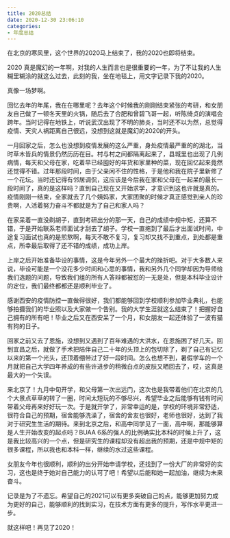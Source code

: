 ```yaml
---
title: 2020总结
date: 2020-12-30 23:06:10
categories:
- 年度总结
---
```


在北京的寒风里，这个世界的2020马上结束了，我的2020也即将结束。

<!--more-->

2020 真是魔幻的一年啊，对我的人生而言也是很重要的一年，为了不让我的人生糊里糊涂的就这么过去，此刻的我，坐在地毯上，用文字记录下我的2020。

真像一场梦啊。

回忆去年的年尾，我在在哪里呢？去年这个时候我的刚刚结束紧张的考研，和女朋友自己做了一顿冬天里的火锅，随后去了合肥和曾碧飞哥一起，听陈绮贞的演唱会跨年。当时记得在地铁上，听说武汉出现了不明的肺炎，当时还不以为然，总觉得疫情、天灾人祸距离自己很远，没想到这就是魔幻的2020的开头。

一月回家之后，怎么也没想到疫情发展的这么严重，身处疫情最严重的的湖北，当时草木皆兵的情景仍然历历在目。村与村之间都隔离起来了，县城里也出现了几例病情，每天和父母在家，吃着早已经囤好的年货和家里种的菜，现在回忆起来竟然还觉得不错。过年那段时间，由于父亲闲不住的性格，于是他和我在院子里新修了一个花坛。当时还记得有邻居调侃，这应该是今后我在家和父母在一起呆的最长一段时间了，真的是这样吗？直到自己现在又开始求学，才意识到这也许就是真的。疫情刚刚一结束，全家就去了几个姨妈家，大家团聚的时候才真正感觉到亲人的珍贵啊，人活着努力奋斗不都就是为了自己和家人吗？

在家呆着一直没剃胡子，直到考研出分的那一天，自己的成绩中规中矩，还算不错，于是开始联系老师面试才刮去了胡子。学校一直拖到了最后才出面试时间，中途复习面试也真的是煎熬啊，每天不敢不复习，复习却又找不到重点，到处都是重点，所幸最后取得了还不错的成绩，成功上岸。

上岸之后开始准备毕设的事情，这是今年另外一个最大的挫折吧。对于大多数人来说，毕设可能是一个没花多少时间和心思的事情，我和另外几个同学却因为导师给我们选题的问题，导致我们组的所有人答辩都被怼的一无是处，但是本科毕业设计的定位，我们最终都都还是顺利毕业了。

感谢西安的疫情防控一直做得很好，我们都能够回到学校顺利参加毕业典礼，也能够拍摄我们的毕业照以及大家做一个告别。我的大学生涯就这么结束了！把握好自己拥有的所有吧！毕业之后又在西安呆了一个月，和女朋友一起还体验了一波有猫有狗的日子。

回家之前又去了恩施，没想到又遇到了百年难遇的大洪水，在恩施困了好几天。回到宜昌之后，就做了手术把陪伴自己二十年的头顶上的包切除了，剃了自己有记忆以来的第一个光头，还顶着绷带过了好一段时间。怎么也想不到，暑假学车的一个月就把自己大学四年养成的有些许进步的稍微白点的皮肤又晒回去了，哎，这真是最大的一个失误。

来北京了！九月中旬开学，和父母第一次出远门，这次也是我带着他们在北京的几个大景点草草的转了一圈，时间太短玩的不够尽兴，希望毕业之后能够有钱有时间带着父母再来好好玩一次。于是就开学了，非常幸运的是，学校的环境非常舒适，很符合自己的预期，宿舍能够洗澡了，宿舍的舍友也很好，老师也很好，达到了我对于研究生生活的期待。来到北京之后，和高中同学见了一面，高中啊，那能够算是人生开始改变的起点吗？BUAA 6系的强人的比例确实比本科的时候上升了，这是我比较高兴的一个点，但是研究生的课程却没有超出我的预期，还是中规中矩的很多课程，所以我也和本科一样，继续的水过这些课程。

女朋友今年也很顺利，顺利的出分开始申请学校，还找到了一份大厂的非常好的实习，这也是终于她对自己能力的认可了吧！希望以后能和她一起加油，继续为未来奋斗。

记录是为了不遗忘。希望自己的2021可以有更多突破自己的点，能够更加努力成为更好的自己，能够顺利的找到实习，在技术方面有更多的提升，写作水平更进一步。

就这样吧！再见了2020！